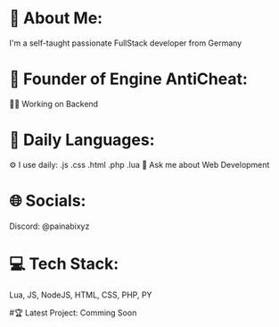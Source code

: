 # 💫 About Me:
I'm a self-taught passionate FullStack developer from Germany

# 🦔 Founder of Engine AntiCheat:
👨‍💻 Working on Backend

# 💫 Daily Languages:
⚙️ I use daily: .js .css .html .php .lua
💬 Ask me about Web Development


# 🌐 Socials:
Discord: @painabixyz

# 💻 Tech Stack:
Lua, JS, NodeJS, HTML, CSS, PHP, PY

#🏆 Latest Project:
Comming Soon


